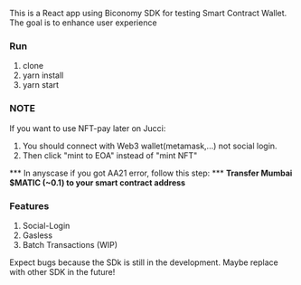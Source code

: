 This is a React app using Biconomy SDK for testing Smart Contract Wallet. The goal is to enhance user experience

### Run
1. clone
2. yarn install
3. yarn start

### NOTE
If you want to use NFT-pay later on Jucci:
1. You should connect with Web3 wallet(metamask,...) not social login. 
2. Then click "mint to EOA" instead of "mint NFT"

*** In anyscase if you got AA21 error, follow this step: ***
**Transfer Mumbai $MATIC (~0.1) to your smart contract address**

### Features
1. Social-Login
2. Gasless
3. Batch Transactions (WIP)

Expect bugs because the SDk is still in the development. Maybe replace with other SDK in the future! 